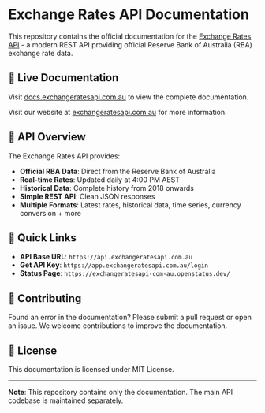 # Exchange Rates API Documentation

This repository contains the official documentation for the [Exchange Rates API](https://www.exchangeratesapi.com.au) - a modern REST API providing official Reserve Bank of Australia (RBA) exchange rate data.

## 📖 Live Documentation

Visit [docs.exchangeratesapi.com.au](https://docs.exchangeratesapi.com.au) to view the complete documentation.

Visit our website at [exchangeratesapi.com.au](https://www.exchangeratesapi.com.au) for more information.

## 🚀 API Overview

The Exchange Rates API provides:
- **Official RBA Data**: Direct from the Reserve Bank of Australia
- **Real-time Rates**: Updated daily at 4:00 PM AEST
- **Historical Data**: Complete history from 2018 onwards
- **Simple REST API**: Clean JSON responses
- **Multiple Formats**: Latest rates, historical data, time series, currency conversion + more

## 🔗 Quick Links

- **API Base URL**: `https://api.exchangeratesapi.com.au`
- **Get API Key**: `https://app.exchangeratesapi.com.au/login`
- **Status Page**: `https://exchangeratesapi-com-au.openstatus.dev/`

## 📝 Contributing

Found an error in the documentation? Please submit a pull request or open an issue. We welcome contributions to improve the documentation.

## 📄 License

This documentation is licensed under MIT License.

---

**Note**: This repository contains only the documentation. The main API codebase is maintained separately.